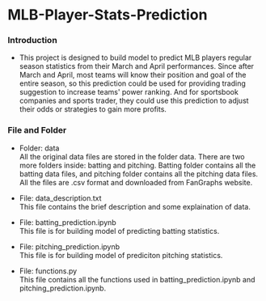 # MLB-Player-Stats-Prediction

### Introduction
- This project is designed to build model to predict MLB players regular season statistics from their March and April performances. Since after March and April, most teams will know their position and goal of the entire season, so this prediction could be used for providing trading suggestion to increase teams' power ranking. And for sportsbook companies and sports trader, they could use this prediction to adjust their odds or strategies to gain more profits. <br>

### File and Folder
- Folder: data <br>
All the original data files are stored in the folder data. There are two more folders inside: batting and pitching. Batting folder contains all the batting data files, and pitching folder contains all the pitching data files. All the files are .csv format and downloaded from FanGraphs website. <br>

- File: data_description.txt <br>
This file contains the brief description and some explaination of data. <br>

- File: batting_prediction.ipynb <br>
This file is for building model of predicting batting statistics.

- File: pitching_prediction.ipynb <br>
This file is for building model of prediciton pitching statistics.

- File: functions.py <br>
This file contains all the functions used in batting_prediction.ipynb and pitching_prediction.ipynb. <br>
